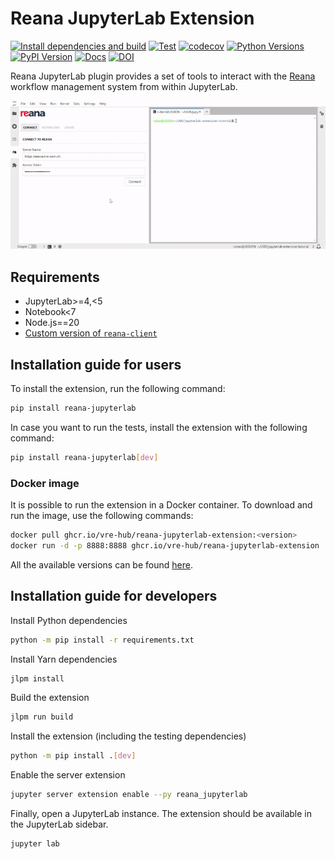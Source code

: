# Reana JupyterLab Extension
[![Install dependencies and build](https://github.com/vre-hub/reana-jupyterlab-extension/actions/workflows/build-and-publish.yml/badge.svg)](https://github.com/vre-hub/reana-jupyterlab-extension/actions/workflows/build-and-publish.yml/badge.svg)
[![Test](https://github.com/vre-hub/reana-jupyterlab-extension/actions/workflows/test.yml/badge.svg)](https://github.com/vre-hub/reana-jupyterlab-extension/actions/workflows/test.yml/badge.svg)
[![codecov](https://codecov.io/gh/vre-hub/reana-jupyterlab-extension/graph/badge.svg?token=OLV3EOPYFI)](https://codecov.io/gh/vre-hub/reana-jupyterlab-extension)
[![Python Versions](https://img.shields.io/pypi/pyversions/reana-jupyterlab.svg)](https://pypi.org/project/reana-jupyterlab)
[![PyPI Version](https://img.shields.io/pypi/v/reana-jupyterlab.svg)](https://pypi.org/project/reana-jupyterlab)
[![Docs](https://img.shields.io/badge/Docs-VRE%20Hub-blue)](https://vre-hub.github.io/docs/extensions/reana-jupyterlab/)
[![DOI](https://zenodo.org/badge/DOI/10.5281/zenodo.13366644.svg)](https://doi.org/10.5281/zenodo.13366644)

Reana JupyterLab plugin provides a set of tools to interact with the [Reana](https://reanahub.io/) workflow management system from within JupyterLab. 

![](reana-demo.gif)

## Requirements
- JupyterLab>=4,<5
- Notebook<7
- Node.js==20
- [Custom version of `reana-client`](https://github.com/mdonadoni/reana-client/tree/vre-summer-24)

## Installation guide for users
To install the extension, run the following command:
```bash
pip install reana-jupyterlab
```

In case you want to run the tests, install the extension with the following command:
```bash
pip install reana-jupyterlab[dev]
```

### Docker image
It is possible to run the extension in a Docker container. To download and run the image, use the following commands:
```bash
docker pull ghcr.io/vre-hub/reana-jupyterlab-extension:<version>
docker run -d -p 8888:8888 ghcr.io/vre-hub/reana-jupyterlab-extension
```

All the available versions can be found [here](https://github.com/vre-hub/reana-jupyterlab-extension/pkgs/container/reana-jupyterlab-extension).
## Installation guide for developers
Install Python dependencies
```bash
python -m pip install -r requirements.txt
```

Install Yarn dependencies
```bash
jlpm install
```

Build the extension
```bash
jlpm run build
```

Install the extension (including the testing dependencies)
```bash
python -m pip install .[dev]
```

Enable the server extension
```bash
jupyter server extension enable --py reana_jupyterlab
```

Finally, open a JupyterLab instance. The extension should be available in the JupyterLab sidebar.
```bash
jupyter lab
```